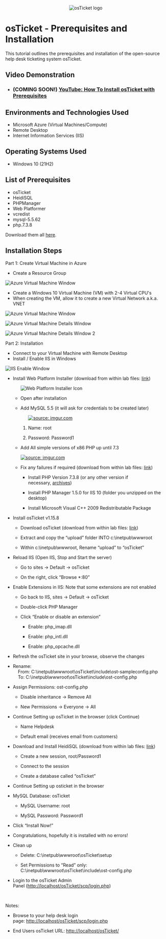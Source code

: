 <p align="center">
<img src="https://i.imgur.com/Clzj7Xs.png" alt="osTicket logo"/>
</p>

<h1>osTicket - Prerequisites and Installation</h1>
This tutorial outlines the prerequisites and installation of the open-source help desk ticketing system osTicket.<br />


<h2>Video Demonstration</h2>

- ### (COMING SOON!) [YouTube: How To Install osTicket with Prerequisites](https://www.youtube.com)

<h2>Environments and Technologies Used</h2>

- Microsoft Azure (Virtual Machines/Compute)
- Remote Desktop
- Internet Information Services (IIS)

<h2>Operating Systems Used </h2>

- Windows 10</b> (21H2)

<h2>List of Prerequisites</h2>

- osTicket
- HeidiSQL
- PHPManager
- Web Platformer
- vcredist
- mysql-5.5.62
- php.7.3.8

Download them all [here](https://drive.google.com/drive/u/1/folders/1APMfNyfNzcxZC6EzdaNfdZsUwxWYChf6).

<h2>Installation Steps</h2>
Part 1: Create Virtual Machine in Azure

- Create a Resource Group
<p>
<img src="https://i.imgur.com/1NvBOtA.png" alt="Azure Virtual Machine Window"/>
</p>
<p>

- Create a Windows 10 Virtual Machine (VM) with 2-4 Virtual CPU's 
- When creating the VM, allow it to create a new Virtual Network a.k.a. VNET



<p>
<img src="https://i.imgur.com/QpqqamL.png" alt="Azure Virtual Machine Window"/>
</p>
<p>
<p>
<img src="https://i.imgur.com/iUKdfks.png" alt="Azure Virtual Machine Details Window"/>
</p>
<p>
<img src="https://i.imgur.com/Rz130YK.png" alt="Azure Virtual Machine Details Window 2"/>
</p>
<p>
Part 2: Installation
  
  
- Connect to your Virtual Machine with Remote Desktop
- Install / Enable IIS in Windows
<p>
<img src="https://i.imgur.com/70QjWeh.png" alt="IIS Enable Window"/>
</p>
<ul>
    <li>
        <p>Install Web Platform Installer (download from within lab files:&nbsp;<a href="https://drive.google.com/drive/u/1/folders/1APMfNyfNzcxZC6EzdaNfdZsUwxWYChf6">link</a>)</p>
        <ul>
          <p>
<img src="https://i.imgur.com/0n9Lt3g.png" alt="Web Platform Installer Icon"/>
</p>
            <li>
                <p>Open after installation</p>
            </li>
            <li>
                <p>Add MySQL 5.5 (it will ask for credentials to be created later)</p>
                <ol>
                  <a href="https://imgur.com/RBSA200"><img src="https://i.imgur.com/RBSA200.png" title="source: imgur.com" /></a>
                    <li>
                        <p>Name: root</p>
                    </li>
                    <li>
                        <p>Password: Password1</p>
                    </li>
                </ol>
            </li>
            <li>
                <p>Add All simple versions of x86 PHP up until 7.3</p>
            </li>
<a href="https://imgur.com/VxkybZd"><img src="https://i.imgur.com/VxkybZd.png" title="source: imgur.com" /></a>            <li>
                <p>Fix any failures if required (download from within lab files:&nbsp;<a href="https://drive.google.com/drive/u/1/folders/1APMfNyfNzcxZC6EzdaNfdZsUwxWYChf6">link</a>)</p>
                <ul>
                    <li>
                        <p>Install PHP Version 7.3.8 (or any other version if necessary,&nbsp;<a href="https://windows.php.net/downloads/releases/archives/">archives</a>)</p>
                    </li>
                    <li>
                        <p>Install PHP Manager 1.5.0 for IIS 10 (folder you unzipped on the desktop)</p>
                    </li>
                    <li>
                        <p>Install Microsoft Visual C++ 2009 Redistributable Package</p>
                    </li>
                </ul>
            </li>
        </ul>
    </li>
    <li>
        <p>Install osTicket v1.15.8</p>
        <ul>
            <li>
                <p>Download osTicket (download from within lab files:&nbsp;<a href="https://drive.google.com/drive/u/1/folders/1APMfNyfNzcxZC6EzdaNfdZsUwxWYChf6">link</a>)</p>
            </li>
            <li>
                <p>Extract and copy the &ldquo;upload&rdquo; folder INTO c:\inetpub\wwwroot</p>
            </li>
            <li>
                <p>Within c:\inetpub\wwwroot, Rename &ldquo;upload&rdquo; to &ldquo;osTicket&rdquo;</p>
            </li>
        </ul>
    </li>
    <li>
        <p>Reload IIS (Open IIS, Stop and Start the server)</p>
        <ul>
            <li>
                <p>Go to sites -&gt; Default -&gt; osTicket</p>
            </li>
            <li>
                <p>On the right, click &ldquo;Browse *:80&rdquo;</p>
            </li>
        </ul>
    </li>
    <li>
        <p>Enable Extensions in IIS: Note that some extensions are not enabled</p>
        <ul>
            <li>
                <p>Go back to IIS, sites -&gt; Default -&gt; osTicket</p>
            </li>
            <li>
                <p>Double-click PHP Manager</p>
            </li>
            <li>
                <p>Click &ldquo;Enable or disable an extension&rdquo;</p>
                <ul>
                    <li>
                        <p>Enable: php_imap.dll</p>
                    </li>
                    <li>
                        <p>Enable: php_intl.dll</p>
                    </li>
                    <li>
                        <p>Enable: php_opcache.dll</p>
                    </li>
                </ul>
            </li>
        </ul>
    </li>
    <li>
        <p>Refresh the osTicket site in your browse, observe the changes</p>
    </li>
    <li>
        <p>Rename:<br>&nbsp; &nbsp;&nbsp;From: C:\inetpub\wwwroot\osTicket\include\ost-sampleconfig.php<br>&nbsp; &nbsp;&nbsp;To: C:\inetpub\wwwroot\osTicket\include\ost-config.php</p>
    </li>
    <li>
        <p>Assign Permissions: ost-config.php</p>
        <ul>
            <li>
                <p>Disable inheritance -&gt; Remove All</p>
            </li>
            <li>
                <p>New Permissions -&gt; Everyone -&gt; All</p>
            </li>
        </ul>
    </li>
    <li>
        <p>Continue Setting up osTicket in the browser (click Continue)</p>
        <ul>
            <li>
                <p>Name Helpdesk</p>
            </li>
            <li>
                <p>Default email (receives email from customers)</p>
            </li>
        </ul>
    </li>
    <li>
        <p>Download and Install HeidiSQL (download from within lab files:&nbsp;<a href="https://drive.google.com/drive/u/1/folders/1APMfNyfNzcxZC6EzdaNfdZsUwxWYChf6">link</a>)</p>
        <ul>
            <li>
                <p>Create a new session, root/Password1</p>
            </li>
            <li>
                <p>Connect to the session</p>
            </li>
            <li>
                <p>Create a database called &ldquo;osTicket&rdquo;</p>
            </li>
        </ul>
    </li>
    <li>
        <p>Continue Setting up osticket in the browser</p>
    </li>
    <li>
        <p>MySQL Database: osTicket</p>
        <ul>
            <li>
                <p>MySQL Username: root</p>
            </li>
            <li>
                <p>MySQL Password: Password1</p>
            </li>
        </ul>
    </li>
    <li>
        <p>Click &ldquo;Install Now!&rdquo;</p>
    </li>
    <li>
        <p>Congratulations, hopefully it is installed with no errors!</p>
    </li>
    <li>
        <p>Clean up</p>
        <ul>
            <li>
                <p>Delete: C:\inetpub\wwwroot\osTicket\setup</p>
            </li>
            <li>
                <p>Set Permissions to &ldquo;Read&rdquo; only: C:\inetpub\wwwroot\osTicket\include\ost-config.php</p>
            </li>
        </ul>
    </li>
    <li>
        <p>Login to the osTicket Admin Panel&nbsp;(<a href="http://localhost/osTicket/scp/login.php">http://localhost/osTicket/scp/login.php</a>)</p>
    </li>
</ul>
<p><br></p>
<p>Notes:</p>
<ul>
    <li>
        <p>Browse to your help desk login page:&nbsp;<a href="http://localhost/osTicket/scp/login.php">http://localhost/osTicket/scp/login.php</a> &nbsp;</p>
    </li>
    <li>End Users osTicket URL:&nbsp;<a href="http://localhost/osTicket/">http://localhost/osTicket/</a>&nbsp;</li>
</ul>
